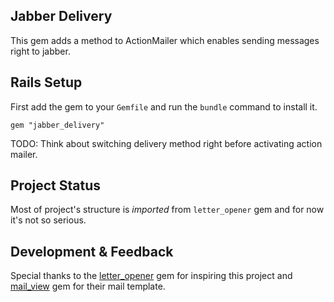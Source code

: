 Jabber Delivery
---------------

This gem adds a method to ActionMailer which enables sending messages right to jabber.

Rails Setup
-----------

First add the gem to your `Gemfile` and run the `bundle` command to install it.

  `gem "jabber_delivery"`

TODO: Think about switching delivery method right before activating action mailer.

Project Status
--------------

Most of project's structure is *imported* from `letter_opener` gem and for now it's not so serious.


Development & Feedback
----------------------

Special thanks to the [letter_opener](https://github.com/ryanb/letter_opener) gem for inspiring this project and [mail_view](https://github.com/37signals/mail_view/) gem for their mail template.
